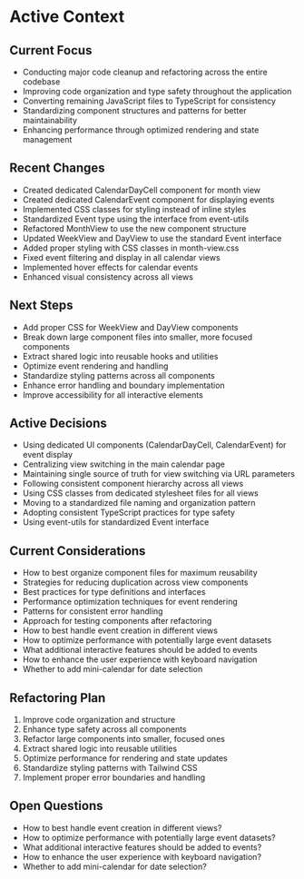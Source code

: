 # Active Context

## Current Focus
- Conducting major code cleanup and refactoring across the entire codebase
- Improving code organization and type safety throughout the application
- Converting remaining JavaScript files to TypeScript for consistency
- Standardizing component structures and patterns for better maintainability
- Enhancing performance through optimized rendering and state management

## Recent Changes
- Created dedicated CalendarDayCell component for month view
- Created dedicated CalendarEvent component for displaying events
- Implemented CSS classes for styling instead of inline styles
- Standardized Event type using the interface from event-utils
- Refactored MonthView to use the new component structure
- Updated WeekView and DayView to use the standard Event interface
- Added proper styling with CSS classes in month-view.css
- Fixed event filtering and display in all calendar views
- Implemented hover effects for calendar events
- Enhanced visual consistency across all views

## Next Steps
- Add proper CSS for WeekView and DayView components
- Break down large component files into smaller, more focused components
- Extract shared logic into reusable hooks and utilities
- Optimize event rendering and handling
- Standardize styling patterns across all components
- Enhance error handling and boundary implementation
- Improve accessibility for all interactive elements

## Active Decisions
- Using dedicated UI components (CalendarDayCell, CalendarEvent) for event display
- Centralizing view switching in the main calendar page
- Maintaining single source of truth for view switching via URL parameters
- Following consistent component hierarchy across all views
- Using CSS classes from dedicated stylesheet files for all views
- Moving to a standardized file naming and organization pattern
- Adopting consistent TypeScript practices for type safety
- Using event-utils for standardized Event interface

## Current Considerations
- How to best organize component files for maximum reusability
- Strategies for reducing duplication across view components
- Best practices for type definitions and interfaces
- Performance optimization techniques for event rendering
- Patterns for consistent error handling
- Approach for testing components after refactoring
- How to best handle event creation in different views
- How to optimize performance with potentially large event datasets
- What additional interactive features should be added to events
- How to enhance the user experience with keyboard navigation
- Whether to add mini-calendar for date selection

## Refactoring Plan
1. Improve code organization and structure
2. Enhance type safety across all components
3. Refactor large components into smaller, focused ones
4. Extract shared logic into reusable utilities
5. Optimize performance for rendering and state updates
6. Standardize styling patterns with Tailwind CSS
7. Implement proper error boundaries and handling

## Open Questions
- How to best handle event creation in different views?
- How to optimize performance with potentially large event datasets?
- What additional interactive features should be added to events?
- How to enhance the user experience with keyboard navigation?
- Whether to add mini-calendar for date selection? 